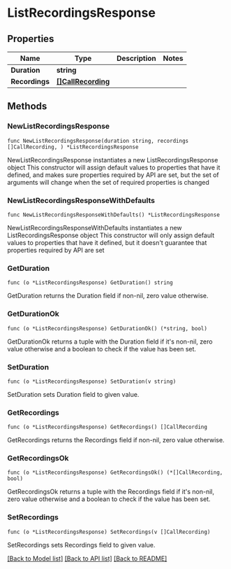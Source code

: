 # ListRecordingsResponse

## Properties

Name | Type | Description | Notes
------------ | ------------- | ------------- | -------------
**Duration** | **string** |  | 
**Recordings** | [**[]CallRecording**](CallRecording.md) |  | 

## Methods

### NewListRecordingsResponse

`func NewListRecordingsResponse(duration string, recordings []CallRecording, ) *ListRecordingsResponse`

NewListRecordingsResponse instantiates a new ListRecordingsResponse object
This constructor will assign default values to properties that have it defined,
and makes sure properties required by API are set, but the set of arguments
will change when the set of required properties is changed

### NewListRecordingsResponseWithDefaults

`func NewListRecordingsResponseWithDefaults() *ListRecordingsResponse`

NewListRecordingsResponseWithDefaults instantiates a new ListRecordingsResponse object
This constructor will only assign default values to properties that have it defined,
but it doesn't guarantee that properties required by API are set

### GetDuration

`func (o *ListRecordingsResponse) GetDuration() string`

GetDuration returns the Duration field if non-nil, zero value otherwise.

### GetDurationOk

`func (o *ListRecordingsResponse) GetDurationOk() (*string, bool)`

GetDurationOk returns a tuple with the Duration field if it's non-nil, zero value otherwise
and a boolean to check if the value has been set.

### SetDuration

`func (o *ListRecordingsResponse) SetDuration(v string)`

SetDuration sets Duration field to given value.


### GetRecordings

`func (o *ListRecordingsResponse) GetRecordings() []CallRecording`

GetRecordings returns the Recordings field if non-nil, zero value otherwise.

### GetRecordingsOk

`func (o *ListRecordingsResponse) GetRecordingsOk() (*[]CallRecording, bool)`

GetRecordingsOk returns a tuple with the Recordings field if it's non-nil, zero value otherwise
and a boolean to check if the value has been set.

### SetRecordings

`func (o *ListRecordingsResponse) SetRecordings(v []CallRecording)`

SetRecordings sets Recordings field to given value.



[[Back to Model list]](../README.md#documentation-for-models) [[Back to API list]](../README.md#documentation-for-api-endpoints) [[Back to README]](../README.md)


